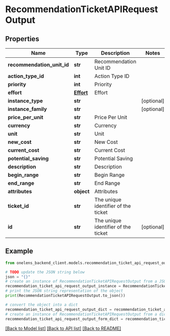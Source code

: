 # RecommendationTicketAPIRequestOutput


## Properties

Name | Type | Description | Notes
------------ | ------------- | ------------- | -------------
**recommendation_unit_id** | **str** | Recommendation Unit ID | 
**action_type_id** | **int** | Action Type ID | 
**priority** | **int** | Priority | 
**effort** | [**Effort**](Effort.md) | Effort | 
**instance_type** | **str** |  | [optional] 
**instance_family** | **str** |  | [optional] 
**price_per_unit** | **str** | Price Per Unit | 
**currency** | **str** | Currency | 
**unit** | **str** | Unit | 
**new_cost** | **str** | New Cost | 
**current_cost** | **str** | Current Cost | 
**potential_saving** | **str** | Potential Saving | 
**description** | **str** | Description | 
**begin_range** | **str** | Begin Range | 
**end_range** | **str** | End Range | 
**attributes** | **object** | Attributes | 
**ticket_id** | **str** | The unique identifier of the ticket | 
**id** | **str** | The unique identifier of the ticket | [optional] 

## Example

```python
from onelens_backend_client.models.recommendation_ticket_api_request_output import RecommendationTicketAPIRequestOutput

# TODO update the JSON string below
json = "{}"
# create an instance of RecommendationTicketAPIRequestOutput from a JSON string
recommendation_ticket_api_request_output_instance = RecommendationTicketAPIRequestOutput.from_json(json)
# print the JSON string representation of the object
print(RecommendationTicketAPIRequestOutput.to_json())

# convert the object into a dict
recommendation_ticket_api_request_output_dict = recommendation_ticket_api_request_output_instance.to_dict()
# create an instance of RecommendationTicketAPIRequestOutput from a dict
recommendation_ticket_api_request_output_form_dict = recommendation_ticket_api_request_output.from_dict(recommendation_ticket_api_request_output_dict)
```
[[Back to Model list]](../README.md#documentation-for-models) [[Back to API list]](../README.md#documentation-for-api-endpoints) [[Back to README]](../README.md)


